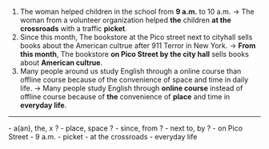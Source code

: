 1. The woman helped children in the school from **9 a.m.** to 10 a.m.
-> The woman from a volunteer organization helped **the** children **at the crossroads** with a traffic **picket**.
2. Since this month, The bookstore at the Pico street next to cityhall sells books about the American cultrue after 911 Terror in New York.
-> **From this month**, The bookstore **on Pico Street by the city hall** sells books about **American cultrue**.
3. Many people around us study English through a online course than offline course because of the convenience of space and time in daily life.
-> Many people study English through **online course** instead of offline course because of **the** convenience of **place** and time in **everyday life**.

<hr/>
- a(an), the, x ?  
- place, space ?  
- since, from ?  
- next to, by ?  
- on Pico Street
- 9 a.m.
- picket
- at the crossroads  
- everyday life
